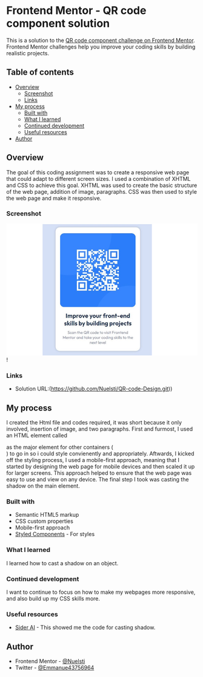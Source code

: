 # Frontend Mentor - QR code component solution

This is a solution to the [QR code component challenge on Frontend Mentor](https://www.frontendmentor.io/challenges/qr-code-component-iux_sIO_H). Frontend Mentor challenges help you improve your coding skills by building realistic projects. 

## Table of contents

- [Overview](#overview)
  - [Screenshot](#screenshot)
  - [Links](#links)
- [My process](#my-process)
  - [Built with](#built-with)
  - [What I learned](#what-i-learned)
  - [Continued development](#continued-development)
  - [Useful resources](#useful-resources)
- [Author](#author)



## Overview
The goal of this coding assignment was to create a responsive web page that could adapt to different screen sizes. I used a combination of XHTML and CSS to achieve this goal.
XHTML was used to create the basic structure of the web page, addition of image, paragraphs. CSS was then used to style the web page and make it responsive.


### Screenshot

![](./screenshop.JPG)!

### Links

- Solution URL:(https://github.com/Nuelsti/QR-code-Design.git))


## My process
I created the Html file and codes required, it was short because it only involved, insertion of image, and two paragraphs. 
First and furmost, I used an HTML element called <main> as the major element for other containers (<div>) to go in so i could style convienently and appropriately.
Aftwards, I kicked off the styling process, I used a mobile-first approach, meaning that I started by designing the web page for mobile devices and then scaled it up for larger screens. This approach helped to ensure that the web page was easy to use and view on any device.
The final step I took was casting the shadow on the main element. 




### Built with

- Semantic HTML5 markup
- CSS custom properties
- Mobile-first approach
- [Styled Components](https://fonts.googleapis.com) - For styles


### What I learned

I learned how to cast a shadow on an object. 


### Continued development

I want to continue to focus on how to make my webpages more responsive, and also build up my CSS skills more.


### Useful resources

- [Sider AI](https://sider.ai/invited?c=c5c22920ffecfad26a6134cd89ce61c4) - This showed me the code for casting shadow.

## Author

- Frontend Mentor - [@Nuelsti](https://www.frontendmentor.io/profile/Nuelsti)
- Twitter - [@Emmanue43756964](https://twitter.com/Emmanue43756964)


